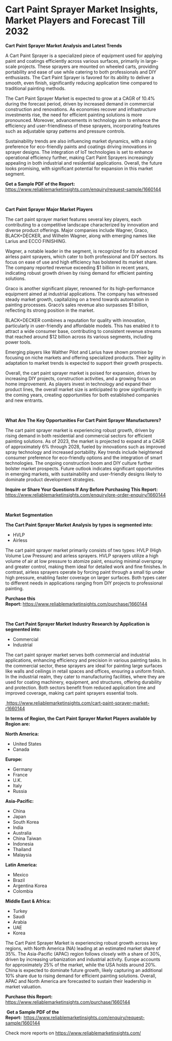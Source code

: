 <p><h1>Cart Paint Sprayer Market Insights, Market Players and Forecast Till 2032</h1></p><p><strong>Cart Paint Sprayer Market Analysis and Latest Trends</strong></p>
<p><p>A Cart Paint Sprayer is a specialized piece of equipment used for applying paint and coatings efficiently across various surfaces, primarily in large-scale projects. These sprayers are mounted on wheeled carts, providing portability and ease of use while catering to both professionals and DIY enthusiasts. The Cart Paint Sprayer is favored for its ability to deliver a smooth, even finish, significantly reducing application time compared to traditional painting methods.</p><p>The Cart Paint Sprayer Market is expected to grow at a CAGR of 10.4% during the forecast period, driven by increased demand in commercial construction and renovations. As economies recover and infrastructure investments rise, the need for efficient painting solutions is more pronounced. Moreover, advancements in technology aim to enhance the efficiency and user-friendliness of these sprayers, incorporating features such as adjustable spray patterns and pressure controls. </p><p>Sustainability trends are also influencing market dynamics, with a rising preference for eco-friendly paints and coatings driving innovations in sprayer designs. The integration of IoT technologies is set to enhance operational efficiency further, making Cart Paint Sprayers increasingly appealing in both industrial and residential applications. Overall, the future looks promising, with significant potential for expansion in this market segment.</p></p>
<p><strong>Get a Sample PDF of the Report:&nbsp;</strong> <a href="https://www.reliablemarketinsights.com/enquiry/request-sample/1660144?utm_campaign=2137&utm_medium=2&utm_source=Github&utm_content=ia&utm_term=20022025&utm_id=cart-paint-sprayer">https://www.reliablemarketinsights.com/enquiry/request-sample/1660144</a></p>
<p>&nbsp;</p>
<p><strong>Cart Paint Sprayer Major Market Players</strong></p>
<p><p>The cart paint sprayer market features several key players, each contributing to a competitive landscape characterized by innovation and diverse product offerings. Major companies include Wagner, Graco, BLACK+DECKER, and Wilhelm Wagner, along with emerging names like Larius and ECCO FINISHING.</p><p>Wagner, a notable leader in the segment, is recognized for its advanced airless paint sprayers, which cater to both professional and DIY sectors. Its focus on ease of use and high efficiency has bolstered its market share. The company reported revenue exceeding $1 billion in recent years, indicating robust growth driven by rising demand for efficient painting solutions.</p><p>Graco is another significant player, renowned for its high-performance equipment aimed at industrial applications. The company has witnessed steady market growth, capitalizing on a trend towards automation in painting processes. Graco’s sales revenue also surpasses $1 billion, reflecting its strong position in the market.</p><p>BLACK+DECKER combines a reputation for quality with innovation, particularly in user-friendly and affordable models. This has enabled it to attract a wide consumer base, contributing to consistent revenue streams that reached around $12 billion across its various segments, including power tools.</p><p>Emerging players like Walther Pilot and Larius have shown promise by focusing on niche markets and offering specialized products. Their agility in adaptation to market trends is expected to support their growth prospects.</p><p>Overall, the cart paint sprayer market is poised for expansion, driven by increasing DIY projects, construction activities, and a growing focus on home improvement. As players invest in technology and expand their product lines, the overall market size is anticipated to grow significantly in the coming years, creating opportunities for both established companies and new entrants.</p></p>
<p>&nbsp;</p>
<p><strong>What Are The Key Opportunities For Cart Paint Sprayer Manufacturers?</strong></p>
<p><p>The cart paint sprayer market is experiencing robust growth, driven by rising demand in both residential and commercial sectors for efficient painting solutions. As of 2023, the market is projected to expand at a CAGR of approximately 6% through 2028, fueled by innovations such as improved spray technology and increased portability. Key trends include heightened consumer preference for eco-friendly options and the integration of smart technologies. The ongoing construction boom and DIY culture further bolster market prospects. Future outlook indicates significant opportunities in emerging markets, with sustainability and user-friendly designs likely to dominate product development strategies.</p></p>
<p><strong>Inquire or Share Your Questions If Any Before Purchasing This Report:</strong> <a href="https://www.reliablemarketinsights.com/enquiry/pre-order-enquiry/1660144?utm_campaign=2137&utm_medium=2&utm_source=Github&utm_content=ia&utm_term=20022025&utm_id=cart-paint-sprayer">https://www.reliablemarketinsights.com/enquiry/pre-order-enquiry/1660144</a></p>
<p>&nbsp;</p>
<p><strong>Market Segmentation</strong></p>
<p><strong>The Cart Paint Sprayer Market Analysis by types is segmented into:</strong></p>
<p><ul><li>HVLP</li><li>Airless</li></ul></p>
<p><p>The cart paint sprayer market primarily consists of two types: HVLP (High Volume Low Pressure) and airless sprayers. HVLP sprayers utilize a high volume of air at low pressure to atomize paint, ensuring minimal overspray and greater control, making them ideal for detailed work and fine finishes. In contrast, airless sprayers operate by forcing paint through a small tip under high pressure, enabling faster coverage on larger surfaces. Both types cater to different needs in applications ranging from DIY projects to professional painting.</p></p>
<p><strong>Purchase this Report:&nbsp;</strong><a href="https://www.reliablemarketinsights.com/purchase/1660144?utm_campaign=2137&utm_medium=2&utm_source=Github&utm_content=ia&utm_term=20022025&utm_id=cart-paint-sprayer">https://www.reliablemarketinsights.com/purchase/1660144</a></p>
<p>&nbsp;</p>
<p><strong>The Cart Paint Sprayer Market Industry Research by Application is segmented into:</strong></p>
<p><ul><li>Commercial</li><li>Industrial</li></ul></p>
<p><p>The cart paint sprayer market serves both commercial and industrial applications, enhancing efficiency and precision in various painting tasks. In the commercial sector, these sprayers are ideal for painting large surfaces like walls and ceilings in retail spaces and offices, ensuring a uniform finish. In the industrial realm, they cater to manufacturing facilities, where they are used for coating machinery, equipment, and structures, offering durability and protection. Both sectors benefit from reduced application time and improved coverage, making cart paint sprayers essential tools.</p></p>
<p><a href="https://www.reliablemarketinsights.com/cart-paint-sprayer-market-r1660144?utm_campaign=2137&utm_medium=2&utm_source=Github&utm_content=ia&utm_term=20022025&utm_id=cart-paint-sprayer">&nbsp;https://www.reliablemarketinsights.com/cart-paint-sprayer-market-r1660144</a></p>
<p><strong>In terms of Region, the Cart Paint Sprayer Market Players available by Region are:</strong></p>
<p>
    <p> <strong> North America: </strong>
        <ul>
            <li>United States</li>
            <li>Canada</li>
        </ul>
        </p> 
    <p> <strong> Europe: </strong>
        <ul>
            <li>Germany</li>
            <li>France</li>
            <li>U.K.</li>
            <li>Italy</li>
            <li>Russia</li>
        </ul>
        </p> 
    <p> <strong> Asia-Pacific: </strong>
        <ul>
            <li>China</li>
            <li>Japan</li>
            <li>South Korea</li>
            <li>India</li>
            <li>Australia</li>
            <li>China Taiwan</li>
            <li>Indonesia</li>
            <li>Thailand</li>
            <li>Malaysia</li>
        </ul>
        </p> 
    <p> <strong> Latin America: </strong>
        <ul>
            <li>Mexico</li>
            <li>Brazil</li>
            <li>Argentina Korea</li>
            <li>Colombia</li>
        </ul>
        </p> 
    <p> <strong> Middle East & Africa: </strong>
        <ul>
            <li>Turkey</li>
            <li>Saudi</li>
            <li>Arabia</li>
            <li>UAE</li>
            <li>Korea</li>
        </ul>
    </p>
    </p>
<p><p>The Cart Paint Sprayer Market is experiencing robust growth across key regions, with North America (NA) leading at an estimated market share of 35%. The Asia-Pacific (APAC) region follows closely with a share of 30%, driven by increasing urbanization and industrial activity. Europe accounts for approximately 25% of the market, while the USA holds around 20%. China is expected to dominate future growth, likely capturing an additional 10% share due to rising demand for efficient painting solutions. Overall, APAC and North America are forecasted to sustain their leadership in market valuation.</p></p>
<p><strong>Purchase this Report: </strong><a href="https://www.reliablemarketinsights.com/purchase/1660144?utm_campaign=2137&utm_medium=2&utm_source=Github&utm_content=ia&utm_term=20022025&utm_id=cart-paint-sprayer">https://www.reliablemarketinsights.com/purchase/1660144</a></p>
<p>&nbsp;<strong>Get a Sample PDF of the Report:&nbsp;&nbsp;</strong><a href="https://www.reliablemarketinsights.com/enquiry/request-sample/1660144?utm_campaign=2137&utm_medium=2&utm_source=Github&utm_content=ia&utm_term=20022025&utm_id=cart-paint-sprayer">https://www.reliablemarketinsights.com/enquiry/request-sample/1660144</a></p>
<p><strong></strong></p>
<p>Check more reports on <a href="https://www.reliablemarketinsights.com/?utm_campaign=2137&utm_medium=2&utm_source=Github&utm_content=ia&utm_term=20022025&utm_id=cart-paint-sprayer">https://www.reliablemarketinsights.com/</a></p>